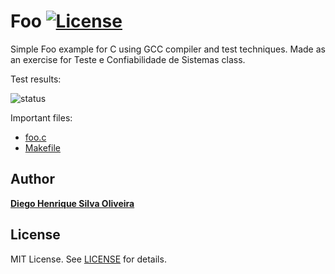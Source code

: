 Foo [![License][license-img]][license-url]
=
Simple Foo example for C using GCC compiler and test techniques. Made as an exercise for Teste e Confiabilidade de Sistemas class.

Test results:

![status](https://github.com/DiegoHSO/foo-tests/actions/workflows/main.yml/badge.svg)

Important files:
* [foo.c](foo/src/foo.c)
* [Makefile](Makefile)


Author
------
[**Diego Henrique Silva Oliveira**](https://br.linkedin.com/in/DiegoHSO)


License
-------
MIT License. See [LICENSE](LICENSE) for details.

[main-url]: https://github.com/DiegoHSO/foo-tests
[readme-url]: https://github.com/DiegoHSO/foo-tests/blob/main/README.md
[license-url]: https://github.com/DiegoHSO/foo-tests/blob/main/LICENSE
[license-img]: https://img.shields.io/github/license/rsp/travis-hello-modern-cpp.svg
[github-follow-url]: https://github.com/DiegoHSO
